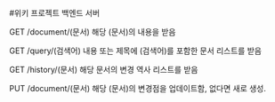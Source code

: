 #위키 프로젝트 백엔드 서버

GET /document/(문서)
해당 (문서)의 내용을 받음

GET /query/(검색어)
내용 또는 제목에 (검색어)를 포함한 문서 리스트를 받음

GET /history/(문서)
해당 문서의 변경 역사 리스트를 받음

PUT /document/(문서)
해당 (문서)의 변경점을 업데이트함, 없다면 새로 생성.
